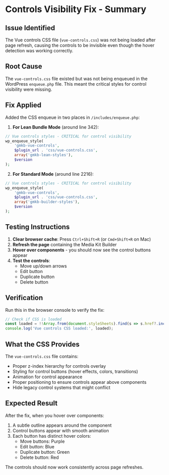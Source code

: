 # Controls Visibility Fix - Summary

## Issue Identified
The Vue controls CSS file (`vue-controls.css`) was not being loaded after page refresh, causing the controls to be invisible even though the hover detection was working correctly.

## Root Cause
The `vue-controls.css` file existed but was not being enqueued in the WordPress `enqueue.php` file. This meant the critical styles for control visibility were missing.

## Fix Applied
Added the CSS enqueue in two places in `/includes/enqueue.php`:

1. **For Lean Bundle Mode** (around line 342):
```php
// Vue controls styles - CRITICAL for control visibility
wp_enqueue_style(
    'gmkb-vue-controls',
    $plugin_url . 'css/vue-controls.css',
    array('gmkb-lean-styles'),
    $version
);
```

2. **For Standard Mode** (around line 2216):
```php
// Vue controls styles - CRITICAL for control visibility
wp_enqueue_style(
    'gmkb-vue-controls',
    $plugin_url . 'css/vue-controls.css',
    array('gmkb-builder-styles'),
    $version
);
```

## Testing Instructions

1. **Clear browser cache**: Press `Ctrl+Shift+R` (or `Cmd+Shift+R` on Mac)
2. **Refresh the page** containing the Media Kit Builder
3. **Hover over components** - you should now see the control buttons appear
4. **Test the controls**:
   - Move up/down arrows
   - Edit button
   - Duplicate button
   - Delete button

## Verification

Run this in the browser console to verify the fix:
```javascript
// Check if CSS is loaded
const loaded = !!Array.from(document.styleSheets).find(s => s.href?.includes('vue-controls.css'));
console.log('Vue controls CSS loaded:', loaded);
```

## What the CSS Provides

The `vue-controls.css` file contains:
- Proper z-index hierarchy for controls overlay
- Styling for control buttons (hover effects, colors, transitions)
- Animation for control appearance
- Proper positioning to ensure controls appear above components
- Hide legacy control systems that might conflict

## Expected Result

After the fix, when you hover over components:
1. A subtle outline appears around the component
2. Control buttons appear with smooth animation
3. Each button has distinct hover colors:
   - Move buttons: Purple
   - Edit button: Blue
   - Duplicate button: Green
   - Delete button: Red

The controls should now work consistently across page refreshes.